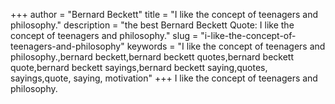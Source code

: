+++
author = "Bernard Beckett"
title = "I like the concept of teenagers and philosophy."
description = "the best Bernard Beckett Quote: I like the concept of teenagers and philosophy."
slug = "i-like-the-concept-of-teenagers-and-philosophy"
keywords = "I like the concept of teenagers and philosophy.,bernard beckett,bernard beckett quotes,bernard beckett quote,bernard beckett sayings,bernard beckett saying,quotes, sayings,quote, saying, motivation"
+++
I like the concept of teenagers and philosophy.
